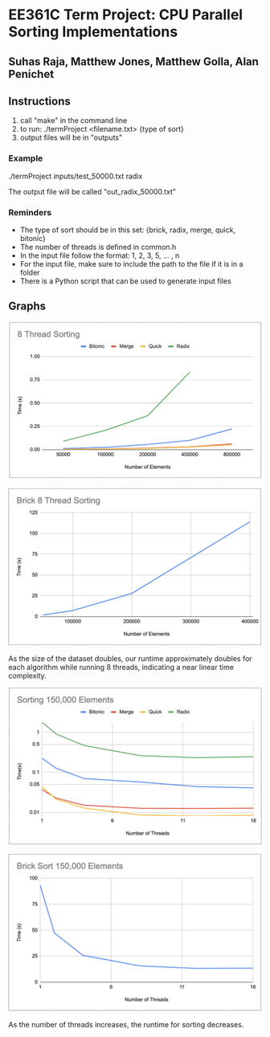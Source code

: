 # EE361C Term Project: CPU Parallel Sorting Implementations
## Suhas Raja, Matthew Jones, Matthew Golla, Alan Penichet

## Instructions

1. call "make" in the command line
2. to run: ./termProject <filename.txt>  {type of sort}
3. output files will be in "outputs"

### Example

./termProject inputs/test_50000.txt radix

The output file will be called "out_radix_50000.txt"

### Reminders
- The type of sort should be in this set: {brick, radix, merge, quick, bitonic}
- The number of threads is defined in common.h
- In the input file follow the format: 1, 2, 3, 5, ... , n
- For the input file, make sure to include the path to the file if it is in a folder
- There is a Python script that can be used to generate input files

## Graphs

![Performance on increasingly sized datasets](/graphs/8threadsorting.png)

![Performance on increasingly sized datasets](/graphs/bricksorting.png)

As the size of the dataset doubles, our runtime approximately doubles for each algorithm while running 8 threads, indicating a near linear time complexity.


![Performance as threads increase](/graphs/sort150.png)

![Performance as threads increase](/graphs/bricksort150.png)

As the number of threads increases, the runtime for sorting decreases.
